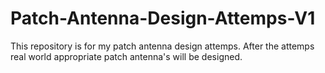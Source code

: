 # Patch-Antenna-Design-Attemps-V1
This repository is for my patch antenna design attemps. After the attemps real world appropriate patch antenna's will be designed.
